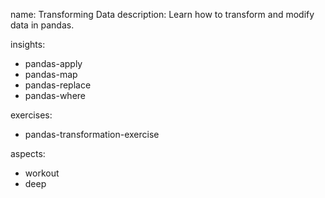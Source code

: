 name: Transforming Data
description: Learn how to transform and modify data in pandas.

insights:
  - pandas-apply
  - pandas-map
  - pandas-replace
  - pandas-where

exercises:
  - pandas-transformation-exercise

aspects:
  - workout
  - deep 